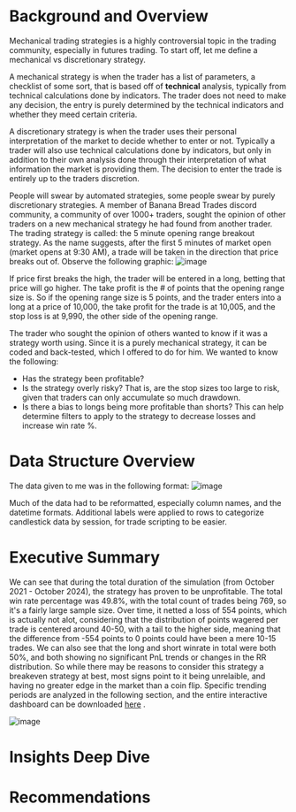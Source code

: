 # Background and Overview
Mechanical trading strategies is a highly controversial topic in the trading community, especially in futures trading. To start off, let me define a mechanical vs discretionary strategy. 

A mechanical strategy is when the trader has a list of parameters, a checklist of some sort, that is based off of **technical** analysis, typically from technical calculations done by indicators. The trader does not need to make any decision, the entry is purely determined by the technical indicators and whether they meed certain criteria. 

A discretionary strategy is when the trader uses their personal interpretation of the market to decide whether to enter or not. Typically a trader will also use technical calculations done by indicators, but only in addition to their own analysis done through their interpretation of what information the market is providing them. The decision to enter the trade is entirely up to the traders discretion. 

People will swear by automated strategies, some people swear by purely discretionary strategies. A member of Banana Bread Trades discord community, a community of over 1000+ traders, sought the opinion of other traders on a new mechanical strategy he had found from another trader. The trading strategy is called: the 5 minute opening range breakout strategy. As the name suggests, after the first 5 minutes of market open (market opens at 9:30 AM), a trade will be taken in the direction that price breaks out of. Observe the following graphic:
![image](https://github.com/user-attachments/assets/1904da44-94b8-47bf-b07a-7d4087d191b2)

If price first breaks the high, the trader will be entered in a long, betting that price will go higher. The take profit is the # of points that the opening range size is. So if the opening range size is 5 points, and the trader enters into a long at a price of 10,000, the take profit for the trade is at 10,005, and the stop loss is at 9,990, the other side of the opening range.

The trader who sought the opinion of others wanted to know if it was a strategy worth using. Since it is a purely mechanical strategy, it can be coded and back-tested, which I offered to do for him. 
We wanted to know the following:
- Has the strategy been profitable?
- Is the strategy overly risky? That is, are the stop sizes too large to risk, given that traders can only accumulate so much drawdown.
- Is there a bias to longs being more profitable than shorts? This can help determine filters to apply to the strategy to decrease losses and increase win rate %.

# Data Structure Overview
The data given to me was in the following format:
![image](https://github.com/user-attachments/assets/eb9b4a0c-8968-4b6f-ba56-481352192179)

Much of the data had to be reformatted, especially column names, and the datetime formats. Additional labels were applied to rows to categorize candlestick data by session, for trade scripting to be easier. 

# Executive Summary
We can see that during the total duration of the simulation (from October 2021 - October 2024), the strategy has proven to be unprofitable. The total win rate percentage was 49.8%, with the total count of trades being 769, so it's a fairly large sample size. Over time, it netted a loss of 554 points, which is actually not alot, considering that the distribution of points wagered per trade is centered around 40-50, with a tail to the higher side, meaning that the difference from -554 points to 0 points could have been a mere 10-15 trades. We can also see that the long and short winrate in total were both 50%, and both showing no significant PnL trends or changes in the RR distribution. So while there may be reasons to consider this strategy a breakeven strategy at best, most signs point to it being unrelaible, and having no greater edge in the market than a coin flip. Specific trending periods are analyzed in the following section, and the entire interactive dashboard can be downloaded [here](https://github.com/Saatvik1/Futures-Market-Analysis/blob/main/Analysis/NQ/Zanek5Breakout/IntermediateData/5MORB_Analysis.pbix) .

![image](https://github.com/user-attachments/assets/5f0c1127-6cec-49dd-850e-08ed8588ea12)



# Insights Deep Dive


# Recommendations

